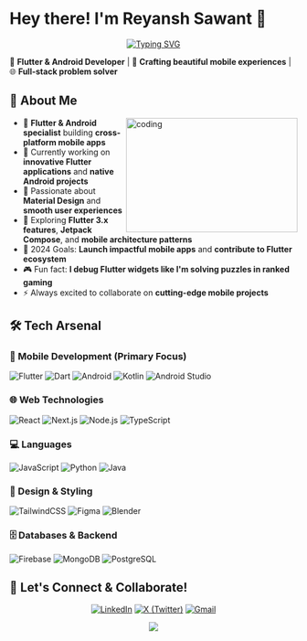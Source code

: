 # Hey there! I'm Reyansh Sawant 👋

<div align="center">
  
[![Typing SVG](https://readme-typing-svg.herokuapp.com?font=Fira+Code&pause=1000&color=36BCF7FF&width=500&lines=Flutter+Developer;Android+App+Developer;Full-Stack+Developer;Mobile-First+Engineer)](https://git.io/typing-svg)

</div>

📱 **Flutter & Android Developer** | 🚀 **Crafting beautiful mobile experiences** | 🌐 **Full-stack problem solver**

## 💫 About Me
<img align="right" width="300" height="200" src="https://media.giphy.com/media/qgQUggAC3Pfv687qPC/giphy.gif" alt="coding"/>

- 📱 **Flutter & Android specialist** building **cross-platform mobile apps**
- 🔭 Currently working on **innovative Flutter applications** and **native Android projects**
- 🚀 Passionate about **Material Design** and **smooth user experiences**
- 🌱 Exploring **Flutter 3.x features**, **Jetpack Compose**, and **mobile architecture patterns**
- 🎯 2024 Goals: **Launch impactful mobile apps** and **contribute to Flutter ecosystem**
- 🎮 Fun fact: **I debug Flutter widgets like I'm solving puzzles in ranked gaming**
- ⚡ Always excited to collaborate on **cutting-edge mobile projects**

## 🛠️ Tech Arsenal

### 📱 Mobile Development (Primary Focus)
![Flutter](https://img.shields.io/badge/Flutter-02569B?style=for-the-badge&logo=flutter&logoColor=white)
![Dart](https://img.shields.io/badge/Dart-0175C2?style=for-the-badge&logo=dart&logoColor=white)
![Android](https://img.shields.io/badge/Android-3DDC84?style=for-the-badge&logo=android&logoColor=white)
![Kotlin](https://img.shields.io/badge/Kotlin-0095D5?style=for-the-badge&logo=kotlin&logoColor=white)
![Android Studio](https://img.shields.io/badge/Android%20Studio-3DDC84?style=for-the-badge&logo=android-studio&logoColor=white)

### 🌐 Web Technologies
![React](https://img.shields.io/badge/React-20232A?style=for-the-badge&logo=react&logoColor=61DAFB)
![Next.js](https://img.shields.io/badge/Next.js-000000?style=for-the-badge&logo=next.js&logoColor=white)
![Node.js](https://img.shields.io/badge/Node.js-026e00?style=for-the-badge&logo=node.js&logoColor=white)
![TypeScript](https://img.shields.io/badge/TypeScript-007ACC?style=for-the-badge&logo=typescript&logoColor=white)

### 💻 Languages
![JavaScript](https://img.shields.io/badge/JavaScript-F7DF1E?style=for-the-badge&logo=javascript&logoColor=black)
![Python](https://img.shields.io/badge/Python-3776AB?style=for-the-badge&logo=python&logoColor=white)
![Java](https://img.shields.io/badge/Java-007396?style=for-the-badge&logo=openjdk&logoColor=white)

### 🎨 Design & Styling
![TailwindCSS](https://img.shields.io/badge/TailwindCSS-38B2AC?style=for-the-badge&logo=tailwind-css&logoColor=white)
![Figma](https://img.shields.io/badge/Figma-F24E1E?style=for-the-badge&logo=figma&logoColor=white)
![Blender](https://img.shields.io/badge/Blender-F5792A?style=for-the-badge&logo=blender&logoColor=white)

### 🗄️ Databases & Backend
![Firebase](https://img.shields.io/badge/Firebase-FFCA28?style=for-the-badge&logo=firebase&logoColor=black)
![MongoDB](https://img.shields.io/badge/MongoDB-4EA94B?style=for-the-badge&logo=mongodb&logoColor=white)
![PostgreSQL](https://img.shields.io/badge/PostgreSQL-316192?style=for-the-badge&logo=postgresql&logoColor=white)

## 🤝 Let's Connect & Collaborate!

<div align="center">

[![LinkedIn](https://img.shields.io/badge/LinkedIn-0077B5?style=for-the-badge&logo=linkedin&logoColor=white)]([www.linkedin.com/in/reyansh2k04](https://www.linkedin.com/in/reyansh2k04/))
[![X (Twitter)](https://img.shields.io/badge/X-000000?style=for-the-badge&logo=x&logoColor=white)](https://x.com/The_Ashen_01)
[![Gmail](https://img.shields.io/badge/Gmail-D14836?style=for-the-badge&logo=gmail&logoColor=white)](mailto:sawantreyansh2004@gmail.com)

</div>

<div align="center">
  <img src="https://capsule-render.vercel.app/api?type=waving&color=gradient&height=100&section=footer"/>
</div>

